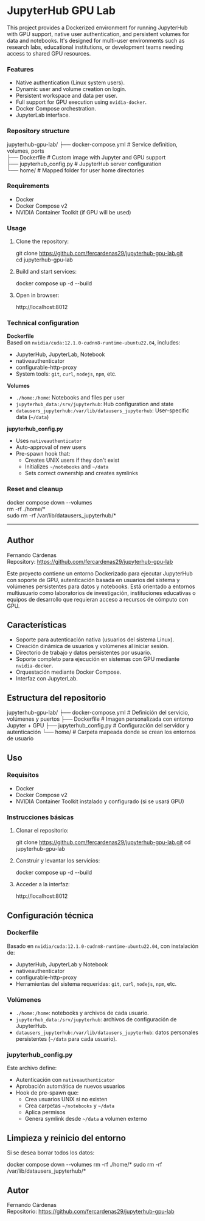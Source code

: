 # JupyterHub GPU Lab

This project provides a Dockerized environment for running JupyterHub with GPU support, native user authentication, and persistent volumes for data and notebooks. It's designed for multi-user environments such as research labs, educational institutions, or development teams needing access to shared GPU resources.

### Features

- Native authentication (Linux system users).
- Dynamic user and volume creation on login.
- Persistent workspace and data per user.
- Full support for GPU execution using `nvidia-docker`.
- Docker Compose orchestration.
- JupyterLab interface.

### Repository structure

jupyterhub-gpu-lab/
├── docker-compose.yml        # Service definition, volumes, ports  
├── Dockerfile                # Custom image with Jupyter and GPU support  
├── jupyterhub_config.py      # JupyterHub server configuration  
└── home/                     # Mapped folder for user home directories

### Requirements

- Docker  
- Docker Compose v2  
- NVIDIA Container Toolkit (if GPU will be used)

### Usage

1. Clone the repository:

   git clone https://github.com/fercardenas29/jupyterhub-gpu-lab.git  
   cd jupyterhub-gpu-lab

2. Build and start services:

   docker compose up -d --build

3. Open in browser:

   http://localhost:8012

### Technical configuration

**Dockerfile**  
Based on `nvidia/cuda:12.1.0-cudnn8-runtime-ubuntu22.04`, includes:

- JupyterHub, JupyterLab, Notebook  
- nativeauthenticator  
- configurable-http-proxy  
- System tools: `git`, `curl`, `nodejs`, `npm`, etc.

**Volumes**

- `./home:/home`: Notebooks and files per user  
- `jupyterhub_data:/srv/jupyterhub`: Hub configuration and state  
- `datausers_jupyterhub:/var/lib/datausers_jupyterhub`: User-specific data (`~/data`)

**jupyterhub_config.py**

- Uses `nativeauthenticator`  
- Auto-approval of new users  
- Pre-spawn hook that:
  - Creates UNIX users if they don't exist
  - Initializes `~/notebooks` and `~/data`
  - Sets correct ownership and creates symlinks

### Reset and cleanup

   docker compose down --volumes  
   rm -rf ./home/*  
   sudo rm -rf /var/lib/datausers_jupyterhub/*

---

## Author

Fernando Cárdenas  
Repository: https://github.com/fercardenas29/jupyterhub-gpu-lab


Este proyecto contiene un entorno Dockerizado para ejecutar JupyterHub con soporte de GPU, autenticación basada en usuarios del sistema y volúmenes persistentes para datos y notebooks. Está orientado a entornos multiusuario como laboratorios de investigación, instituciones educativas o equipos de desarrollo que requieran acceso a recursos de cómputo con GPU.

## Características

- Soporte para autenticación nativa (usuarios del sistema Linux).
- Creación dinámica de usuarios y volúmenes al iniciar sesión.
- Directorio de trabajo y datos persistentes por usuario.
- Soporte completo para ejecución en sistemas con GPU mediante `nvidia-docker`.
- Orquestación mediante Docker Compose.
- Interfaz con JupyterLab.

## Estructura del repositorio

jupyterhub-gpu-lab/
├── docker-compose.yml        # Definición del servicio, volúmenes y puertos
├── Dockerfile                # Imagen personalizada con entorno Jupyter + GPU
├── jupyterhub_config.py      # Configuración del servidor y autenticación
└── home/                     # Carpeta mapeada donde se crean los entornos de usuario

## Uso

### Requisitos

- Docker
- Docker Compose v2
- NVIDIA Container Toolkit instalado y configurado (si se usará GPU)

### Instrucciones básicas

1. Clonar el repositorio:

   git clone https://github.com/fercardenas29/jupyterhub-gpu-lab.git
   cd jupyterhub-gpu-lab

2. Construir y levantar los servicios:

   docker compose up -d --build

3. Acceder a la interfaz:

   http://localhost:8012

## Configuración técnica

### Dockerfile

Basado en `nvidia/cuda:12.1.0-cudnn8-runtime-ubuntu22.04`, con instalación de:

- JupyterHub, JupyterLab y Notebook
- nativeauthenticator
- configurable-http-proxy
- Herramientas del sistema requeridas: `git`, `curl`, `nodejs`, `npm`, etc.

### Volúmenes

- `./home:/home`: notebooks y archivos de cada usuario.
- `jupyterhub_data:/srv/jupyterhub`: archivos de configuración de JupyterHub.
- `datausers_jupyterhub:/var/lib/datausers_jupyterhub`: datos personales persistentes (`~/data` para cada usuario).

### jupyterhub_config.py

Este archivo define:

- Autenticación con `nativeauthenticator`
- Aprobación automática de nuevos usuarios
- Hook de pre-spawn que:
  - Crea usuarios UNIX si no existen
  - Crea carpetas `~/notebooks` y `~/data`
  - Aplica permisos
  - Genera symlink desde `~/data` a volumen externo

## Limpieza y reinicio del entorno

Si se desea borrar todos los datos:

   docker compose down --volumes
   rm -rf ./home/*
   sudo rm -rf /var/lib/datausers_jupyterhub/*

## Autor

Fernando Cárdenas  
Repositorio: https://github.com/fercardenas29/jupyterhub-gpu-lab

